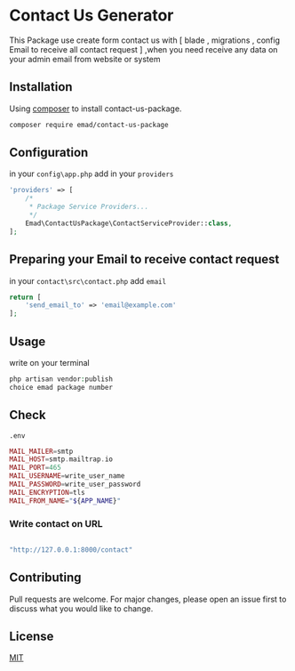 # Contact Us Generator

This Package use create form contact us with [ blade , migrations , config Email to receive all contact request ] ,when you need receive any data on your admin email from website or system
## Installation

Using [composer](https://getcomposer.org/) to install contact-us-package.

```bash
composer require emad/contact-us-package
```
## Configuration
in your ```config\app.php```
add in your ```providers```
```php
'providers' => [
    /*
     * Package Service Providers...
     */
    Emad\ContactUsPackage\ContactServiceProvider::class,
];
```
## Preparing your Email to receive contact request
in your ```contact\src\contact.php```
add  ```email```
```php
return [
    'send_email_to' => 'email@example.com'
];
```

## Usage
write on your terminal 
```php
php artisan vendor:publish
choice emad package number
```

## Check
```.env```
```php
MAIL_MAILER=smtp
MAIL_HOST=smtp.mailtrap.io
MAIL_PORT=465
MAIL_USERNAME=write_user_name
MAIL_PASSWORD=write_user_password
MAIL_ENCRYPTION=tls
MAIL_FROM_NAME="${APP_NAME}"
```

### Write contact on URL
```php

"http://127.0.0.1:8000/contact"
```

## Contributing
Pull requests are welcome. For major changes, please open an issue first to discuss what you would like to change.


## License
[MIT](https://choosealicense.com/licenses/mit/)
